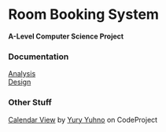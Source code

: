 # Room Booking System
**A-Level Computer Science Project**

### Documentation

[Analysis](https://docs.google.com/document/d/1e10NPbTJyIff5csRjwmZnVJSbvhJRpqOl6h0DJ0aIds/edit?usp=sharing)  
[Design](https://docs.google.com/document/d/1FcPKcRkJBf753lVN1DpjbS-y9mWM3EsCfmC5RHQvPXo/edit?usp=sharing)


### Other Stuff

[Calendar View](https://www.codeproject.com/Articles/252247/Calendar-Planner) by [Yury Yuhno](https://www.codeproject.com/script/Membership/View.aspx?mid=3762262) on CodeProject
